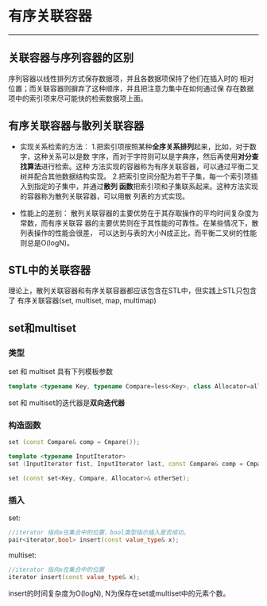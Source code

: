 # 有序关联容器
------------------------------------------
  
## 关联容器与序列容器的区别
序列容器以线性排列方式保存数据项，并且各数据项保持了他们在插入时的
相对位置；而关联容器则摒弃了这种顺序，并且把注意力集中在如何通过保
存在数据项中的索引项来尽可能快的检索数据项上面。

## 有序关联容器与散列关联容器
* 实现关系检索的方法：
1.把索引项按照某种**全序关系排列**起来，比如，对于数字，这种关系可以是数
字序，而对于字符则可以是字典序，然后再使用**对分查找算法**进行检索。这种
方法实现的容器称为有序关联容器，可以通过平衡二叉树并配合其他数据结构实现。
2.把索引空间分配为若干子集，每一个索引项插入到指定的子集中，并通过**散列
函数**把索引项和子集联系起来。这种方法实现的容器称为散列关联容器，可以用散
列表的方式实现。

* 性能上的差别：
散列关联容器的主要优势在于其存取操作的平均时间复杂度为常数，而有序关联容
器的主要优势则在于其性能的可靠性。在某些情况下，散列表操作的性能会很差，
可以达到与表的大小N成正比，而平衡二叉树的性能则总是O(logN)。

## STL中的关联容器
理论上，散列关联容器和有序关联容器都应该包含在STL中，但实践上STL只包含了
有序关联容器(set, multiset, map, multimap)


## set和multiset

### 类型
set 和 multiset 具有下列模板参数

```cpp
template <typename Key, typename Compare=less<Key>, class Allocator=allocator<Key> >
```

set 和 multiset的迭代器是**双向迭代器**

### 构造函数
```cpp
set (const Compare& comp = Cmpare());

template <typename InputIterator>
set (InputIterator fist, InputIterator last, const Compare& comp = Cmpare());

set (const set<Key, Compare, Allocator>& otherSet);
```

### 插入
set:
```cpp
//iterator 指向x在集合中的位置，bool类型指示插入是否成功。
pair<iterator,bool> insert(const value_type& x);
```
multiset:
```cpp
//iterator 指向x在集合中的位置
iterator insert(const value_type& x);
```

insert的时间复杂度为O(logN), N为保存在set或multiset中的元素个数。

